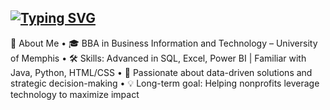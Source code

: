 <a href="https://git.io/typing-svg"><img src="https://readme-typing-svg.demolab.com?font=Fira+Code&size=40&pause=1000&color=003087&background=E6EDE800&vCenter=true&width=435&lines=Data+By+Virginia" alt="Typing SVG" /></a>
---
📌 About Me
	•	🎓 BBA in Business Information and Technology – University of Memphis
	•	🛠️ Skills: Advanced in SQL, Excel, Power BI | Familiar with Java, Python, HTML/CSS
	•	🚀 Passionate about data-driven solutions and strategic decision-making
	•	💡 Long-term goal: Helping nonprofits leverage technology to maximize impact
